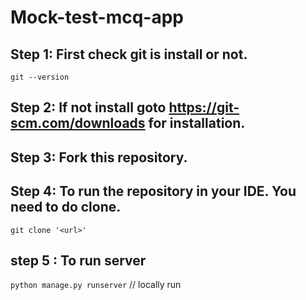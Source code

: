 # Mock-test-mcq-app

## Step 1: First check git is install or not.
` git --version `
## Step 2: If not install goto https://git-scm.com/downloads for installation.
## Step 3: Fork this repository.
## Step 4: To run the repository in your IDE. You need to do clone.
` git clone '<url>' `
## step 5 : To run server 
` python manage.py runserver ` // locally run
